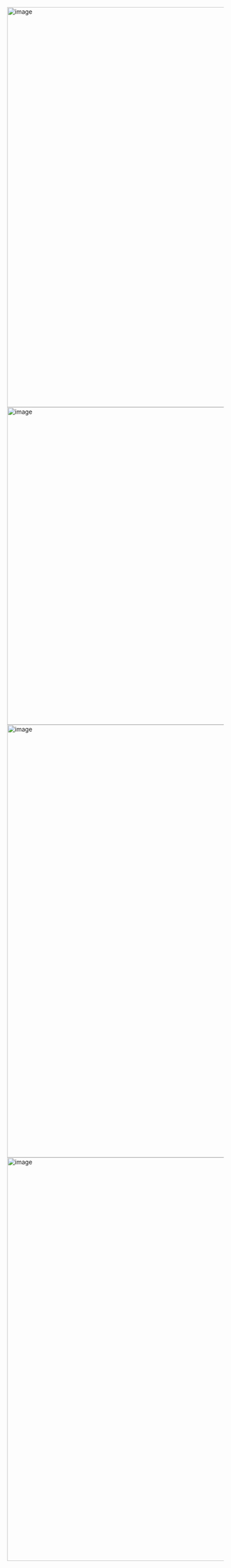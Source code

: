 <img width="690" height="930" alt="image" src="https://github.com/user-attachments/assets/3b9b03e0-4281-4976-8e27-39d51efbea61" />
<img width="1365" height="738" alt="image" src="https://github.com/user-attachments/assets/c0e7e4d3-904f-4c1a-ab84-f85a6460105a" />
<img width="1915" height="1006" alt="image" src="https://github.com/user-attachments/assets/24839529-eda0-48a3-9592-824ba0e3e39a" />
<img width="1911" height="938" alt="image" src="https://github.com/user-attachments/assets/035ba5f7-cffe-4180-a650-8753b63a8e55" />



